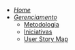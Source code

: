 <!-- docs/_sidebar.md -->

- [*Home*](home.md)
- [*Gerenciamento*](#)
    * [Metodologia](metodologia.md)
    * [Iniciativas](iniciativas.md)
    * [User Story Map](userstorymap.md)
<!--* [Sprint 0](./sprints/sprint0.md)
    * [Sprint 1](./sprints/sprint1.md)
    * [Sprint 2](./sprints/sprint2.md)
    * [Sprint 3](./sprints/sprint3.md)
    * [Sprint 4](./sprints/sprint4.md)
    * [Sprint 5](./sprints/sprint5.md)
    * [Sprint 6](./sprints/sprint6.md)
-->